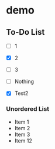 # demo

## To-Do List

 - [ ] 1
 - [x] 2
 - [ ] 3

 - [ ] Nothing
 - [x] Test2


### Unordered List
 - Item 1
 - Item 2
 - Item 3
 - Item 12

